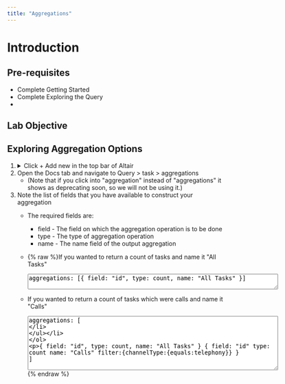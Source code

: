 ```yaml
---
title: "Aggregations"
---
```



# Introduction



## Pre-requisites
- Complete Getting Started
- Complete Exploring the Query
- 


## Lab Objective



<!-- ## Aggregation Types
- count
- sum
- average
- max
- min
- cardinality  -->

## Exploring Aggregation Options
1. <details><summary>Click + Add new in the top bar of Altair </summary>
         <img src="https://webexcc-sa.github.io/tools/gql/images/addNew.png"/>
         </details>
2. Open the Docs tab and navigate to Query > task > aggregations 
   - (Note that if you click into "aggregation" instead of "aggregations" it shows as deprecating soon, so we will not be using it.)
3. Note the list of fields that you have available to construct your aggregation
   - The required fields are:
     -  field - The field on which the aggregation operation is to be done
     -  type - The type of aggregation operation
     -  name - The name field of the output aggregation
  
   - {% raw %}If you wanted to return a count of tasks and name it "All Tasks"
  
        <textarea spellcheck="false" cols="70" rows="2">aggregations: [{ field: "id", type: count, name: "All Tasks" }]</textarea>

   - If you wanted to return a count of tasks which were calls and name it "Calls"
  
        <textarea spellcheck="false" cols="70" rows="8">aggregations: [
  { field: "id", type: count, name: "All Tasks" }
  {
  field: "id"
  type: count 
  name: "Calls" 
  filter:{channelType:{equals:telephony}}
  }
  ]</textarea>
{% endraw %}


<!-- <textarea spellcheck="false" cols="70" rows="4"></textarea> -->